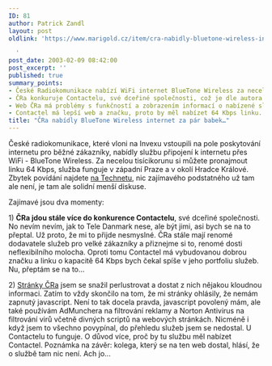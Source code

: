 ```yaml
---
ID: 81
author: Patrick Zandl
layout: post
oldlink: 'https://www.marigold.cz/item/cra-nabidly-bluetone-wireless-internet-za-par-babek

  '
post_date: 2003-02-09 08:42:00
post_excerpt: ''
published: true
summary_points:
- České Radiokomunikace nabízí WiFi internet BlueTone Wireless za necelou tisícikorunu.
- ČRa konkuruje Contactelu, své dceřiné společnosti, což je dle autora nesmyslné.
- Web ČRa má problémy s funkčností a zobrazením informací o nabízené službě.
- Contactel má lepší web a značku, proto by měl nabízet 64 Kbps linku.
title: "ČRa nabídly BlueTone Wireless internet za pár babek…"
---
```


<p>
České radiokomunikace, které vloni na Invexu vstoupili na pole poskytování internetu pro běžné zákazníky, nabídly službu připojení k internetu přes WiFi - BlueTone Wireless. Za necelou tisícikorunu si můžete pronajmout linku 64 Kbps, služba funguje v západní Praze a v okolí Hradce Králové. Zbytek povídání najdete <A href="http://www.technet.cz/zprava.html?zprava=20992" target=_blank>na Technetu</A>, nic zajímavého podstatného už tam ale není, je tam ale solidní menší diskuse. </p>

<p>
Zajímavé jsou dva momenty: </p>

<p>
1) <STRONG>ČRa jdou stále více do konkurence Contactelu</STRONG>, své dceřiné společnosti. No nevím nevím, jak to Tele Danmark nese, ale být jimi, asi bych se na to přeptal. Už proto, že mi to přijde nesmyslné. ČRa stále mají renomé dodavatele služeb pro velké zákazníky a přiznejme si to, renomé dosti neflexibilního molocha. Oproti tomu Contactel má vybudovanou dobrou značku a linku o kapacitě 64 Kbps bych čekal spíše v jeho portfoliu služeb. Nu, přeptám se na to...</p>

<p>
2) <A href="http://www.cra.cz/" target=_blank>Stránky ČRa</A> jsem se snažil perlustrovat a dostat z nich nějakou kloudnou informaci. Zatím to vždy skončilo na tom, že mi stránky ohlásily, že nemám zapnutý javascript. Není to tak docela pravda, javascript povolený mám, ale také používám AdMunchera na filtrování reklamy a Norton Antivirus na filtrování virů včetně divných scriptů na webových stránkách. Nicméně i když jsem to všechno povypínal, do přehledu služeb jsem se nedostal. U Contactelu to funguje. O důvod více, proč by tu službu měl nabízet Contactel. Poznámka na závěr: kolega, který se na ten web dostal, hlásí, že o službě tam nic není. Ach jo...</p>